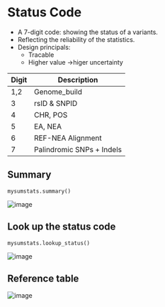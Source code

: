 # Status Code
- A 7-digit code:  showing the status of a variants.
- Reflecting the reliability of the statistics.
- Design principals:
    - Tracable
    - Higher value ->higer uncertainty 

| Digit | Description               |
| ----- | ------------------------- |
| 1,2   | Genome_build              |
| 3     | rsID & SNPID              |
| 4     | CHR, POS                  |
| 5     | EA, NEA                   |
| 6     | REF-NEA Alignment         |
| 7     | Palindromic SNPs + Indels |

## Summary

```
mysumstats.summary()
```

![image](https://user-images.githubusercontent.com/40289485/211861728-bc56389d-84a9-4929-95ab-0517ac063dfd.png)


## Look up the status code

```
mysumstats.lookup_status()
```

![image](https://user-images.githubusercontent.com/40289485/211861846-8309be9f-05ea-456e-ad8a-3265872826f9.png)


## Reference table
![image](https://user-images.githubusercontent.com/40289485/196681586-eb79707c-d866-4393-a0f5-b825686c9b04.png)


